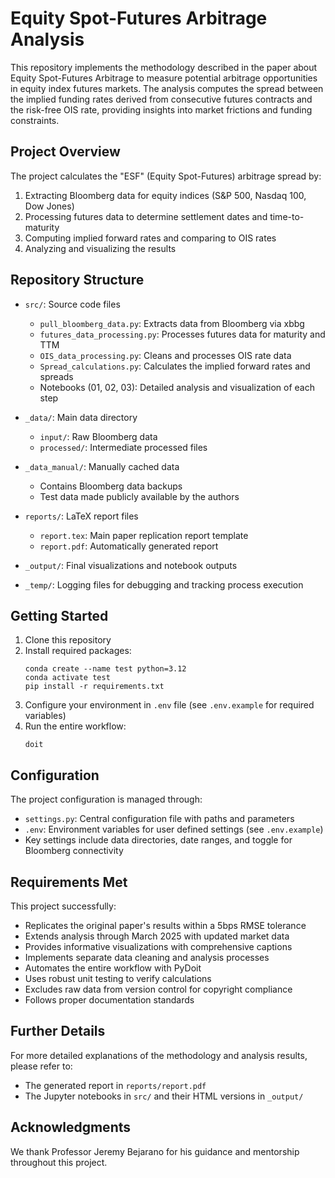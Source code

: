 # Equity Spot-Futures Arbitrage Analysis

This repository implements the methodology described in the paper about Equity Spot-Futures Arbitrage to measure potential arbitrage opportunities in equity index futures markets. The analysis computes the spread between the implied funding rates derived from consecutive futures contracts and the risk-free OIS rate, providing insights into market frictions and funding constraints.

## Project Overview

The project calculates the "ESF" (Equity Spot-Futures) arbitrage spread by:

1. Extracting Bloomberg data for equity indices (S&P 500, Nasdaq 100, Dow Jones)
2. Processing futures data to determine settlement dates and time-to-maturity
3. Computing implied forward rates and comparing to OIS rates
4. Analyzing and visualizing the results

## Repository Structure

- `src/`: Source code files
  - `pull_bloomberg_data.py`: Extracts data from Bloomberg via xbbg
  - `futures_data_processing.py`: Processes futures data for maturity and TTM
  - `OIS_data_processing.py`: Cleans and processes OIS rate data
  - `Spread_calculations.py`: Calculates the implied forward rates and spreads
  - Notebooks (01, 02, 03): Detailed analysis and visualization of each step

- `_data/`: Main data directory
  - `input/`: Raw Bloomberg data
  - `processed/`: Intermediate processed files

- `_data_manual/`: Manually cached data
  - Contains Bloomberg data backups
  - Test data made publicly available by the authors

- `reports/`: LaTeX report files
  - `report.tex`: Main paper replication report template
  - `report.pdf`: Automatically generated report

- `_output/`: Final visualizations and notebook outputs

- `_temp/`: Logging files for debugging and tracking process execution

## Getting Started

1. Clone this repository
2. Install required packages:
   ```
   conda create --name test python=3.12
   conda activate test
   pip install -r requirements.txt
   ```
3. Configure your environment in `.env` file (see `.env.example` for required variables)
4. Run the entire workflow:
   ```
   doit
   ```


## Configuration

The project configuration is managed through:
- `settings.py`: Central configuration file with paths and parameters
- `.env`: Environment variables for user defined settings (see `.env.example`)
- Key settings include data directories, date ranges, and toggle for Bloomberg connectivity

## Requirements Met

This project successfully:
- Replicates the original paper's results within a 5bps RMSE tolerance
- Extends analysis through March 2025 with updated market data
- Provides informative visualizations with comprehensive captions
- Implements separate data cleaning and analysis processes
- Automates the entire workflow with PyDoit
- Uses robust unit testing to verify calculations
- Excludes raw data from version control for copyright compliance
- Follows proper documentation standards

## Further Details

For more detailed explanations of the methodology and analysis results, please refer to:
- The generated report in `reports/report.pdf`
- The Jupyter notebooks in `src/` and their HTML versions in `_output/`

## Acknowledgments

We thank Professor Jeremy Bejarano for his guidance and mentorship throughout this project.